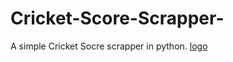 # Cricket-Score-Scrapper-
A simple Cricket Socre scrapper in python.
[logo]

[logo]: https://github.com/ramanic/Cricket-Score-Scrapper/blob/master/screenshot.png?raw=true
